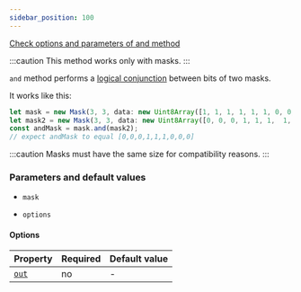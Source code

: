 ```yaml
---
sidebar_position: 100
---
```


[Check options and parameters of and method](https://image-js.github.io/image-js-typescript/classes/Mask.html#and 'github.io link')

:::caution
This method works only with masks.
:::

`and` method performs a [logical conjunction](https://en.wikipedia.org/wiki/Logical_conjunction 'wikipedia link on logical conjunction') between bits of two masks.

It works like this:

```ts
let mask = new Mask(3, 3, data: new Uint8Array([1, 1, 1, 1, 1, 1, 0, 0, 0]));
let mask2 = new Mask(3, 3, data: new Uint8Array([0, 0, 0, 1, 1, 1,  1, 1, 1]));
const andMask = mask.and(mask2);
// expect andMask to equal [0,0,0,1,1,1,0,0,0]
```

:::caution
Masks must have the same size for compatibility reasons.
:::

### Parameters and default values

- `mask`

- `options`

#### Options

| Property                                                                               | Required | Default value |
| -------------------------------------------------------------------------------------- | -------- | ------------- |
| [`out`](https://image-js.github.io/image-js-typescript/interfaces/AndOptions.html#out) | no       | -             |
